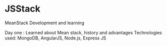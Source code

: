 # JSStack
MeanStack Development and learning

Day one :
Learned about Mean stack, history and advantages
Technologies used: MongoDB, AngularJS, Node.js, Express JS
